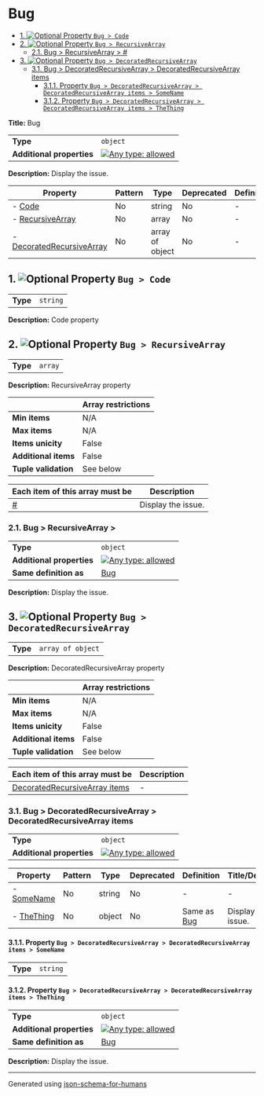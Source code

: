 # Bug

- [1. ![Optional](https://img.shields.io/badge/Optional-yellow) Property `Bug > Code`](#Code-436f6465)
- [2. ![Optional](https://img.shields.io/badge/Optional-yellow) Property `Bug > RecursiveArray`](#RecursiveArray-72726179)
  - [2.1. Bug > RecursiveArray > #](#autogenerated_heading_2)
- [3. ![Optional](https://img.shields.io/badge/Optional-yellow) Property `Bug > DecoratedRecursiveArray`](#DecoratedRecursiveArray-72726179)
  - [3.1. Bug > DecoratedRecursiveArray > DecoratedRecursiveArray items](#autogenerated_heading_3)
    - [3.1.1. Property `Bug > DecoratedRecursiveArray > DecoratedRecursiveArray items > SomeName`](#DecoratedRecursiveArray_items_SomeName-4e616d65)
    - [3.1.2. Property `Bug > DecoratedRecursiveArray > DecoratedRecursiveArray items > TheThing`](#DecoratedRecursiveArray_items_TheThing-68696e67)

**Title:** Bug

|                           |                                                                                                                                   |
| ------------------------- | --------------------------------------------------------------------------------------------------------------------------------- |
| **Type**                  | `object`                                                                                                                          |
| **Additional properties** | [![Any type: allowed](https://img.shields.io/badge/Any%20type-allowed-green)](# "Additional Properties of any type are allowed.") |

**Description:** Display the issue.

| Property                                                        | Pattern | Type            | Deprecated | Definition | Title/Description                |
| --------------------------------------------------------------- | ------- | --------------- | ---------- | ---------- | -------------------------------- |
| - [Code](#Code-436f6465 )                                       | No      | string          | No         | -          | Code property                    |
| - [RecursiveArray](#RecursiveArray-72726179 )                   | No      | array           | No         | -          | RecursiveArray property          |
| - [DecoratedRecursiveArray](#DecoratedRecursiveArray-72726179 ) | No      | array of object | No         | -          | DecoratedRecursiveArray property |

## <a name="Code-436f6465"></a>1. ![Optional](https://img.shields.io/badge/Optional-yellow) Property `Bug > Code`

|          |          |
| -------- | -------- |
| **Type** | `string` |

**Description:** Code property

## <a name="RecursiveArray-72726179"></a>2. ![Optional](https://img.shields.io/badge/Optional-yellow) Property `Bug > RecursiveArray`

|          |         |
| -------- | ------- |
| **Type** | `array` |

**Description:** RecursiveArray property

|                      | Array restrictions |
| -------------------- | ------------------ |
| **Min items**        | N/A                |
| **Max items**        | N/A                |
| **Items unicity**    | False              |
| **Additional items** | False              |
| **Tuple validation** | See below          |

| Each item of this array must be     | Description        |
| ----------------------------------- | ------------------ |
| [#](#RecursiveArray_items-74656d73) | Display the issue. |

### <a name="autogenerated_heading_2"></a>2.1. Bug > RecursiveArray > #

|                           |                                                                                                                                   |
| ------------------------- | --------------------------------------------------------------------------------------------------------------------------------- |
| **Type**                  | `object`                                                                                                                          |
| **Additional properties** | [![Any type: allowed](https://img.shields.io/badge/Any%20type-allowed-green)](# "Additional Properties of any type are allowed.") |
| **Same definition as**    | [Bug](#)                                                                                                                          |

**Description:** Display the issue.

## <a name="DecoratedRecursiveArray-72726179"></a>3. ![Optional](https://img.shields.io/badge/Optional-yellow) Property `Bug > DecoratedRecursiveArray`

|          |                   |
| -------- | ----------------- |
| **Type** | `array of object` |

**Description:** DecoratedRecursiveArray property

|                      | Array restrictions |
| -------------------- | ------------------ |
| **Min items**        | N/A                |
| **Max items**        | N/A                |
| **Items unicity**    | False              |
| **Additional items** | False              |
| **Tuple validation** | See below          |

| Each item of this array must be                                          | Description |
| ------------------------------------------------------------------------ | ----------- |
| [DecoratedRecursiveArray items](#DecoratedRecursiveArray_items-74656d73) | -           |

### <a name="autogenerated_heading_3"></a>3.1. Bug > DecoratedRecursiveArray > DecoratedRecursiveArray items

|                           |                                                                                                                                   |
| ------------------------- | --------------------------------------------------------------------------------------------------------------------------------- |
| **Type**                  | `object`                                                                                                                          |
| **Additional properties** | [![Any type: allowed](https://img.shields.io/badge/Any%20type-allowed-green)](# "Additional Properties of any type are allowed.") |

| Property                                                        | Pattern | Type   | Deprecated | Definition            | Title/Description  |
| --------------------------------------------------------------- | ------- | ------ | ---------- | --------------------- | ------------------ |
| - [SomeName](#DecoratedRecursiveArray_items_SomeName-4e616d65 ) | No      | string | No         | -                     | -                  |
| - [TheThing](#DecoratedRecursiveArray_items_TheThing-68696e67 ) | No      | object | No         | Same as [Bug](#root ) | Display the issue. |

#### <a name="DecoratedRecursiveArray_items_SomeName-4e616d65"></a>3.1.1. Property `Bug > DecoratedRecursiveArray > DecoratedRecursiveArray items > SomeName`

|          |          |
| -------- | -------- |
| **Type** | `string` |

#### <a name="DecoratedRecursiveArray_items_TheThing-68696e67"></a>3.1.2. Property `Bug > DecoratedRecursiveArray > DecoratedRecursiveArray items > TheThing`

|                           |                                                                                                                                   |
| ------------------------- | --------------------------------------------------------------------------------------------------------------------------------- |
| **Type**                  | `object`                                                                                                                          |
| **Additional properties** | [![Any type: allowed](https://img.shields.io/badge/Any%20type-allowed-green)](# "Additional Properties of any type are allowed.") |
| **Same definition as**    | [Bug](#)                                                                                                                          |

**Description:** Display the issue.

----------------------------------------------------------------------------------------------------------------------------
Generated using [json-schema-for-humans](https://github.com/coveooss/json-schema-for-humans)
